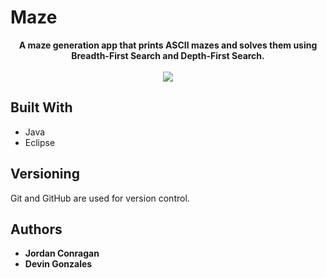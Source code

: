 # 				Maze 
<p align ="center">
	<b>A maze generation app that prints ASCII mazes and solves them using Breadth-First Search and Depth-First Search.</b>
	<br><br>
	<img src="https://i.imgur.com/hbWEzlZ.png">
</p>

## Built With
* Java
* Eclipse

## Versioning
Git and GitHub are used for version control.

## Authors
* **Jordan Conragan**
* **Devin Gonzales**

